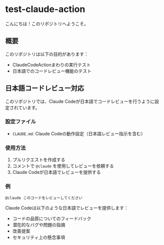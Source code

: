 # test-claude-action

こんにちは！このリポジトリへようこそ。

## 概要

このリポジトリは以下の目的があります：

- ClaudeCodeActionまわりの実行テスト
- 日本語でのコードレビュー機能のテスト

## 日本語コードレビュー対応

このリポジトリでは、Claude Codeが日本語でコードレビューを行うように設定されています。

### 設定ファイル

- `CLAUDE.md`: Claude Codeの動作設定（日本語レビュー指示を含む）

### 使用方法

1. プルリクエストを作成する
2. コメントで `@claude` を使用してレビューを依頼する
3. Claude Codeが日本語でレビューを提供する

### 例

```
@claude このコードをレビューしてください
```

Claude Codeは以下のような日本語でレビューを提供します：
- コードの品質についてのフィードバック
- 潜在的なバグや問題の指摘
- 改善提案
- セキュリティ上の懸念事項
